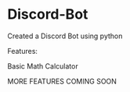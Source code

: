 # Discord-Bot
Created a Discord Bot using python

Features:

Basic Math Calculator

MORE FEATURES COMING SOON
